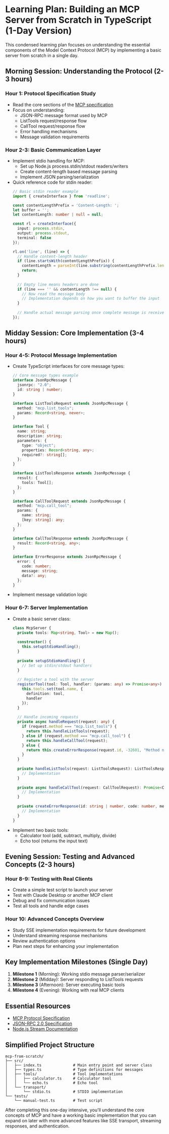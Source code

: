 # Learning Plan: Building an MCP Server from Scratch in TypeScript (1-Day Version)

This condensed learning plan focuses on understanding the essential components of the Model Context Protocol (MCP) by implementing a basic server from scratch in a single day.

## Morning Session: Understanding the Protocol (2-3 hours)

### Hour 1: Protocol Specification Study
- Read the core sections of the [MCP specification](https://modelcontextprotocol.io/llms-full.txt)
- Focus on understanding:
  - JSON-RPC message format used by MCP
  - ListTools request/response flow
  - CallTool request/response flow
  - Error handling mechanisms
  - Message validation requirements

### Hour 2-3: Basic Communication Layer
- Implement stdio handling for MCP:
  - Set up Node.js process.stdin/stdout readers/writers
  - Create content-length based message parsing
  - Implement JSON parsing/serialization
- Quick reference code for stdin reader:
  ```typescript
  // Basic stdin reader example
  import { createInterface } from 'readline';
  
  const contentLengthPrefix = 'Content-Length: ';
  let buffer = '';
  let contentLength: number | null = null;
  
  const rl = createInterface({
    input: process.stdin,
    output: process.stdout,
    terminal: false
  });
  
  rl.on('line', (line) => {
    // Handle content-length header
    if (line.startsWith(contentLengthPrefix)) {
      contentLength = parseInt(line.substring(contentLengthPrefix.length), 10);
      return;
    }
    
    // Empty line means headers are done
    if (line === '' && contentLength !== null) {
      // Now read the message body
      // Implementation depends on how you want to buffer the input
    }
    
    // Handle actual message parsing once complete message is received
  });
  ```

## Midday Session: Core Implementation (3-4 hours)

### Hour 4-5: Protocol Message Implementation
- Create TypeScript interfaces for core message types:
  ```typescript
  // Core message types example
  interface JsonRpcMessage {
    jsonrpc: "2.0";
    id: string | number;
  }
  
  interface ListToolsRequest extends JsonRpcMessage {
    method: "mcp.list_tools";
    params: Record<string, never>;
  }
  
  interface Tool {
    name: string;
    description: string;
    parameters: {
      type: "object";
      properties: Record<string, any>;
      required?: string[];
    };
  }
  
  interface ListToolsResponse extends JsonRpcMessage {
    result: {
      tools: Tool[];
    };
  }
  
  interface CallToolRequest extends JsonRpcMessage {
    method: "mcp.call_tool";
    params: {
      name: string;
      [key: string]: any;
    };
  }
  
  interface CallToolResponse extends JsonRpcMessage {
    result: Record<string, any>;
  }
  
  interface ErrorResponse extends JsonRpcMessage {
    error: {
      code: number;
      message: string;
      data?: any;
    };
  }
  ```
- Implement message validation logic

### Hour 6-7: Server Implementation
- Create a basic server class:
  ```typescript
  class McpServer {
    private tools: Map<string, Tool> = new Map();
    
    constructor() {
      this.setupStdioHandling();
    }
    
    private setupStdioHandling() {
      // Set up stdin/stdout handlers
    }
    
    // Register a tool with the server
    registerTool(tool: Tool, handler: (params: any) => Promise<any>) {
      this.tools.set(tool.name, {
        definition: tool,
        handler
      });
    }
    
    // Handle incoming requests
    private async handleRequest(request: any) {
      if (request.method === "mcp.list_tools") {
        return this.handleListTools(request);
      } else if (request.method === "mcp.call_tool") {
        return this.handleCallTool(request);
      } else {
        return this.createErrorResponse(request.id, -32601, "Method not found");
      }
    }
    
    private handleListTools(request: ListToolsRequest): ListToolsResponse {
      // Implementation
    }
    
    private async handleCallTool(request: CallToolRequest): Promise<CallToolResponse | ErrorResponse> {
      // Implementation
    }
    
    private createErrorResponse(id: string | number, code: number, message: string): ErrorResponse {
      // Implementation
    }
  }
  ```
- Implement two basic tools:
  - Calculator tool (add, subtract, multiply, divide)
  - Echo tool (returns the input text)

## Evening Session: Testing and Advanced Concepts (2-3 hours)

### Hour 8-9: Testing with Real Clients
- Create a simple test script to launch your server
- Test with Claude Desktop or another MCP client
- Debug and fix communication issues
- Test all tools and handle edge cases

### Hour 10: Advanced Concepts Overview
- Study SSE implementation requirements for future development
- Understand streaming response mechanisms
- Review authentication options
- Plan next steps for enhancing your implementation

## Key Implementation Milestones (Single Day)

1. **Milestone 1** (Morning): Working stdio message parser/serializer
2. **Milestone 2** (Midday): Server responding to ListTools requests
3. **Milestone 3** (Afternoon): Server executing basic tools
4. **Milestone 4** (Evening): Working with real MCP clients

## Essential Resources

- [MCP Protocol Specification](https://modelcontextprotocol.io/llms-full.txt)
- [JSON-RPC 2.0 Specification](https://www.jsonrpc.org/specification)
- [Node.js Stream Documentation](https://nodejs.org/api/stream.html)

## Simplified Project Structure

```
mcp-from-scratch/
├── src/
│   ├── index.ts              # Main entry point and server class
│   ├── types.ts              # Type definitions for messages
│   ├── tools/                # Tool implementations
│   │   ├── calculator.ts     # Calculator tool
│   │   └── echo.ts           # Echo tool
│   └── transport/
│       └── stdio.ts          # STDIO implementation
└── tests/
    └── manual-test.ts        # Test script
```

After completing this one-day intensive, you'll understand the core concepts of MCP and have a working basic implementation that you can expand on later with more advanced features like SSE transport, streaming responses, and authentication.
